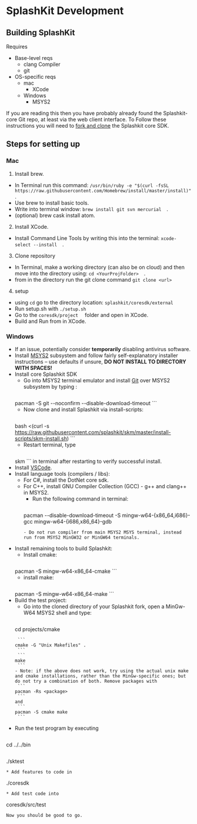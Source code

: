 # SplashKit Development
<!--Original author: @ClancyLight (GitHub username), committed by Andrew Cain (GitHub @macite <macite@gmail.com>
Modified by Nathaniel Schmidt <schmidty2244@gmail.com> (GitHub @njsch) on 04/09/2020-->

## Building SplashKit

Requires
- Base-level reqs
  - clang Compiler
  - git
- OS-specific reqs
  - mac
    - XCode
  - Windows
    - MSYS2

If you are reading this then you have probably already found the Splashkit-core Git repo, at least via the web client interface.  To Follow these instructions you will need to [fork and clone](https://guides.github.com/activities/forking/) the Splashkit core SDK.

##  Steps for setting up
### Mac

1. Install brew.
  -  In Terminal run this command:   ```/usr/bin/ruby -e "$(curl -fsSL https://raw.githubusercontent.com/Homebrew/install/master/install)"  ```.
  -  Use brew to install basic tools.
  -  Write into terminal window:   ```brew install git svn mercurial  ```.
  -  (optional) brew cask install atom.
2.  Install XCode.
  -  Install Command Line Tools by writing this into the terminal:   ```xcode-select --install  ```.
3.  Clone repository
  -  In Terminal, make a working directory (can also be on cloud) and then move into the directory using:   ```cd <YourProjFolder>  ```.
  -  from in the directory run the git clone command   ```git clone <url>  ```
4.  setup
  -  using `cd` go to the directory location:   ```splashkit/coresdk/external  ```
  -  Run setup.sh with    ```./setup.sh  ```
  -  Go to the   ```coresdk/project  ``` folder and open in XCode.
  -  Build and Run from in XCode.  

### Windows
* If an issue, potentially consider **temporarily** disabling antivirus software.
* Install [MSYS2](https://www.msys2.org/) subsystem and follow fairly self-explanatory installer instructions &ndash; use defaults if unsure, **DO NOT INSTALL TO DIRECTORY WITH SPACES!**
* Install core Splashkit SDK
    - Go into MSYS2 terminal emulator and install [Git](https://git-scm.com/) over MSYS2 subsystem by typing :
      ```
    pacman -S git --noconfirm --disable-download-timeout
      ```
    - Now clone and install Splashkit via install-scripts:
      ```
    bash <(curl -s https://raw.githubusercontent.com/splashkit/skm/master/install-scripts/skm-install.sh)
      ```
    - Restart terminal, type
      ```
    skm
      ```
    in terminal after restarting to verify successful install.
* Install [VSCode](https://code.visualstudio.com/).
* Install language tools (compilers / libs):
    - For C#, install the DotNet core sdk.
    - For C++, install GNU Compiler Collection (GCC) - g++ and clang++ in MSYS2.
      - Run the following command in terminal:
        ```
      pacman --disable-download-timeout -S mingw-w64-{x86_64,i686}-gcc mingw-w64-{i686,x86_64}-gdb
        ```
      - Do not run compiler from main MSYS2 MSYS terminal, instead run from MSYS2 MinGW32 or MinGW64 terminals.
* Install  remaining tools to build Splashkit:
    - Install cmake:
      ```
    pacman -S mingw-w64-x86_64-cmake
      ```
    - install make:
      ```
    pacman -S mingw-w64-x86_64-make
      ```
* Build the test project:
    - Go into the cloned directory of your Splashkit fork, open a MinGw-W64 MSYS2 shell and type:
      ```
    cd projects/cmake
     ```
      ```
    cmake -G "Unix Makefiles" .
      ```
      ```
    make
      ```
    - Note: if the above does not work, try using the actual unix make and cmake installations, rather than the MinGw-specific ones; but do not try a combination of both. Remove packages with
      ```
    pacman -Rs <package>
      ```
    and
      ```
    pacman -S cmake make
      ```
* Run the test program by executing
  ```
cd ../../bin
  ```
  ```
./sktest
  ```
* Add features to code in
  ```
./coresdk
  ```
* Add test code into
  ```
coresdk/src/test
  ```
Now you should be good to go.